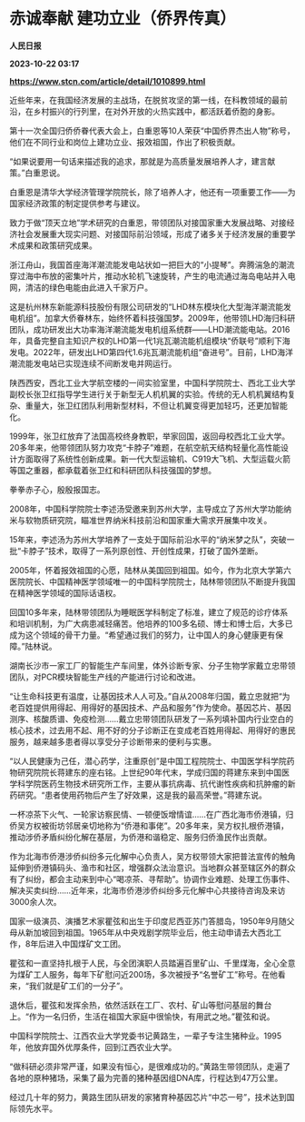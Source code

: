 # 赤诚奉献 建功立业（侨界传真）
**人民日报**

**2023-10-22 03:17**

**https://www.stcn.com/article/detail/1010899.html**

近些年来，在我国经济发展的主战场，在脱贫攻坚的第一线，在科教领域的最前沿，在乡村振兴的行列里，在对外开放的火热实践中，都活跃着侨胞的身影。

第十一次全国归侨侨眷代表大会上，白重恩等10人荣获“中国侨界杰出人物”称号，他们在不同行业和岗位上建功立业、报效祖国，作出了积极贡献。

“如果说要用一句话来描述我的追求，那就是为高质量发展培养人才，建言献策。”白重恩说。

白重恩是清华大学经济管理学院院长，除了培养人才，他还有一项重要工作——为国家经济政策的制定提供参考与建议。

致力于做“顶天立地”学术研究的白重恩，带领团队对接国家重大发展战略、对接经济社会发展重大现实问题、对接国际前沿领域，形成了诸多关于经济发展的重要学术成果和政策研究成果。

浙江舟山，我国首座海洋潮流能发电站状如一把巨大的“小提琴”。奔腾湍急的潮流穿过海中布放的密集叶片，推动水轮机飞速旋转，产生的电流通过海岛电站并入电网，清洁的绿色电能由此进入千家万户。

这是杭州林东新能源科技股份有限公司研发的“LHD林东模块化大型海洋潮流能发电机组”。加拿大侨眷林东，始终怀着科技强国梦。2009年，他带领LHD海归科研团队，成功研发出大功率海洋潮流能发电机组系统群——LHD潮流能电站。2016年，具备完整自主知识产权的LHD第一代1兆瓦潮流能机组模块“侨联号”顺利下海发电。2022年，研发出LHD第四代1.6兆瓦潮流能机组“奋进号”。目前，LHD海洋潮流能发电站已实现连续不间断发电并网运行。

陕西西安，西北工业大学航空楼的一间实验室里，中国科学院院士、西北工业大学副校长张卫红指导学生进行关于新型无人机机翼的实验。传统的无人机机翼结构复杂、重量大，张卫红团队利用新型材料，不但让机翼变得更加轻巧，还更加智能化。

1999年，张卫红放弃了法国高校终身教职，举家回国，返回母校西北工业大学。20多年来，他带领团队努力攻克“卡脖子”难题，在航空航天结构轻量化高性能设计方面取得了系统性创新成果。新一代大型运输机、C919大飞机、大型运载火箭等国之重器，都承载着张卫红和科研团队科技强国的梦想。

拳拳赤子心，殷殷报国志。

2008年，中国科学院院士李述汤受邀来到苏州大学，主导成立了苏州大学功能纳米与软物质研究院，瞄准世界纳米科技前沿和国家重大需求开展集中攻关。

15年来，李述汤为苏州大学培养了一支处于国际前沿水平的“纳米梦之队”，突破一批“卡脖子”技术，取得了一系列原创性、开创性成果，打破了国外垄断。

2005年，怀着报效祖国的心愿，陆林从美国回到祖国。如今，作为北京大学第六医院院长、中国精神医学领域唯一的中国科学院院士，陆林带领团队不断提升我国在精神医学领域的国际话语权。

回国10多年来，陆林带领团队为睡眠医学科制定了标准，建立了规范的诊疗体系和培训机制，为广大病患减轻痛苦。他培养的100多名硕、博士和博士后，大多已成为这个领域的骨干力量。“希望通过我们的努力，让中国人的身心健康更有保障。”陆林说。

湖南长沙市一家工厂的智能生产车间里，体外诊断专家、分子生物学家戴立忠带领团队，对PCR模块智能生产线的产能进行讨论和改进。

“让生命科技更有温度，让基因技术人人可及。”自从2008年归国，戴立忠就把“为老百姓提供用得起、用得好的基因技术、产品和服务”作为使命。基因芯片、基因测序、核酸质谱、免疫检测……戴立忠带领团队研发了一系列填补国内行业空白的核心技术，过去用不起、用不好的分子诊断正在变成老百姓用得起、用得好的惠民服务，越来越多患者得以享受分子诊断带来的便利与实惠。

“以人民健康为己任，潜心药学，注重原创”是中国工程院院士、中国医学科学院药物研究院院长蒋建东的座右铭。上世纪90年代末，学成归国的蒋建东来到中国医学科学院医药生物技术研究所工作，主要从事抗病毒、抗代谢性疾病和抗肿瘤的新药研究。“患者使用药物后产生了好效果，这是我的最高荣誉。”蒋建东说。

一杯凉茶下火气、一轮家访察民情、一顿便饭增情谊……在广西北海市侨港镇，归侨吴方权被街坊邻居亲切地称为“侨港和事佬”。20多年来，吴方权扎根侨港镇，推动涉侨矛盾纠纷化解在基层，为侨港和谐稳定、服务归侨渔民作出贡献。

作为北海市侨港涉侨纠纷多元化解中心负责人，吴方权带领大家把普法宣传的触角延伸到侨港镇码头、渔市和社区，增强群众法治意识。当地群众甚至辖区外的群众有了纠纷，都会主动来到中心“喝凉茶、寻帮助”。协调作业难题、处理工伤事件、解决买卖纠纷……近年来，北海市侨港涉侨纠纷多元化解中心共接待咨询及来访3000余人次。

国家一级演员、演播艺术家瞿弦和出生于印度尼西亚苏门答腊岛，1950年9月随父母从新加坡回到祖国。1965年从中央戏剧学院毕业后，他主动申请去大西北工作，8年后进入中国煤矿文工团。

瞿弦和一直坚持扎根于人民，与全团演职人员踏遍百里矿山、千里煤海，全心全意为煤矿工人服务，每年下矿慰问近200场，多次被授予“名誉矿工”称号。在他看来，“我们就是矿工们的一分子”。

退休后，瞿弦和发挥余热，依然活跃在工厂、农村、矿山等慰问基层的舞台上。“作为一名归侨，生活在祖国大家庭中很愉快，有用武之地。”瞿弦和说。

中国科学院院士、江西农业大学党委书记黄路生，一辈子专注生猪种业。1995年，他放弃国外优厚条件，回到江西农业大学。

“做科研必须非常严谨，如果没有恒心，是很难成功的。”黄路生带领团队，走遍了各地的原种猪场，采集了最为完善的猪种基因组DNA库，行程达到47万公里。

经过几十年的努力，黄路生团队研发的家猪育种基因芯片“中芯一号”，技术达到国际领先水平。